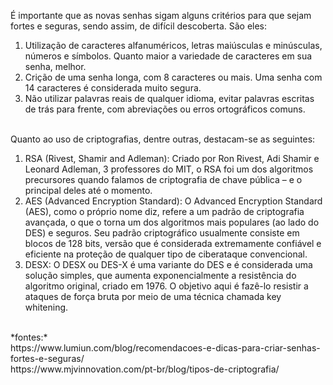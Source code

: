 É importante que as novas senhas sigam alguns critérios para que sejam fortes e seguras, sendo assim, de difícil descoberta. São eles:
1. Utilização de caracteres alfanuméricos, letras maiúsculas e minúsculas, números e símbolos. Quanto maior a variedade de caracteres em sua senha, melhor.
2. Crição de uma senha longa, com 8 caracteres ou mais. Uma senha com 14 caracteres é considerada muito segura.
3. Não utilizar palavras reais de qualquer idioma, evitar palavras escritas de trás para frente, com abreviações ou erros ortográficos comuns.
<br>
Quanto ao uso de criptografias, dentre outras, destacam-se as seguintes:

1. RSA (Rivest, Shamir and Adleman):
  Criado por Ron Rivest, Adi Shamir e Leonard Adleman, 3 professores do MIT, o RSA foi um dos algoritmos precursores quando falamos de criptografia de chave pública – e o principal deles até o momento.
2. AES (Advanced Encryption Standard):
  O Advanced Encryption Standard (AES), como o próprio nome diz, refere a um padrão de criptografia avançada, o que o torna um dos algoritmos mais populares (ao lado do DES) e seguros.
  Seu padrão criptográfico usualmente consiste em blocos de 128 bits, versão que é considerada extremamente confiável e eficiente na proteção de qualquer tipo de ciberataque convencional.
3. DESX:
  O DESX ou DES-X é uma variante do DES e é considerada uma solução simples, que aumenta exponencialmente a resistência do algoritmo original, criado em 1976. O objetivo aqui é fazê-lo resistir a ataques de força bruta por meio de uma técnica chamada key whitening.
<br>
*fontes:*
<br>
https://www.lumiun.com/blog/recomendacoes-e-dicas-para-criar-senhas-fortes-e-seguras/
<br>
https://www.mjvinnovation.com/pt-br/blog/tipos-de-criptografia/
